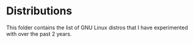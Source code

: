 # Distributions

This folder contains the list of GNU Linux distros that I have experimented
with over the past 2 years.
